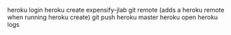 heroku login
heroku create expensify-jlab
git remote (adds a heroku remote when running heroku create)
git push heroku master
heroku open
heroku logs